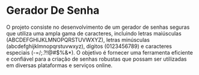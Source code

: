 # Gerador De Senha
<p>O projeto consiste no desenvolvimento de um gerador de senhas seguras que utiliza uma ampla gama de caracteres, incluindo letras maiúsculas (ABCDEFGHIJKLMNOPQRSTUVWXYZ), letras minúsculas (abcdefghijklmnopqrstuvwxyz), dígitos (0123456789) e caracteres especiais (-=/;.?!@#$%&*). O objetivo é fornecer uma ferramenta eficiente e confiável para a criação de senhas robustas que possam ser utilizadas em diversas plataformas e serviços online.</p>
